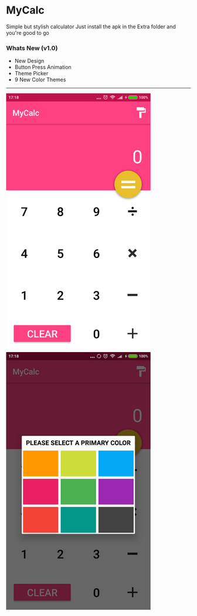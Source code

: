 # MyCalc
Simple but stylish calculator
Just install the apk in the Extra folder and you're good to go

### Whats New (v1.0)
- New Design
- Button Press Animation
- Theme Picker
- 9 New Color Themes
------------
<img src="Extra/screenshot1.png" height="700" alt="Screenshot"/>
<img src="Extra/screenshot2.png" height="700" alt="Screenshot"/>  
